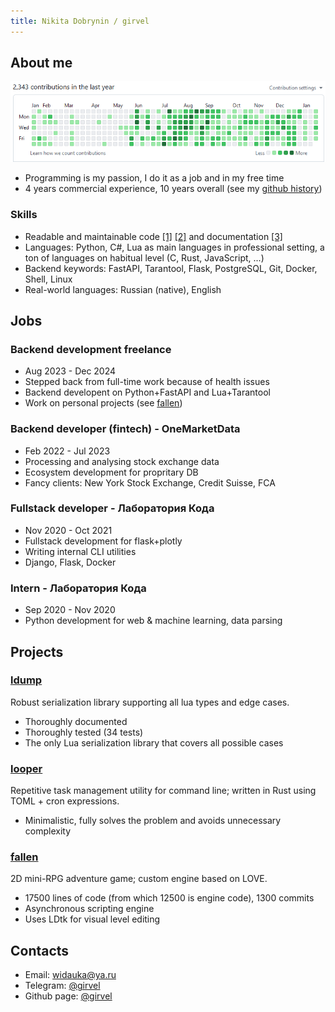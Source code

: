 ```yaml
---
title: Nikita Dobrynin / girvel
---
```


## About me

![](/assets/github_activity.png)

- Programming is my passion, I do it as a job and in my free time
- 4 years commercial experience, 10 years overall (see my [github history](https://github.com/girvel))

### Skills

- Readable and maintainable code [\[1\]](https://github.com/girvel/fallen/blob/6403fa1b2e065861b3e76af4e1edf1e8ad09c3f0/tech/sound.lua) [\[2\]](https://github.com/girvel/ldump/blob/f644aafafadd49ca258d605bfaa1c05379577d30/init.lua) and documentation [\[3\]](https://github.com/girvel/ldump/blob/f644aafafadd49ca258d605bfaa1c05379577d30/README.md)
- Languages: Python, C#, Lua as main languages in professional setting, a ton of languages on habitual level (C, Rust, JavaScript, ...)
- Backend keywords: FastAPI, Tarantool, Flask, PostgreSQL, Git, Docker, Shell, Linux
- Real-world languages: Russian (native), English


## Jobs

### Backend development freelance

- Aug 2023 - Dec 2024
- Stepped back from full-time work because of health issues
- Backend developent on Python+FastAPI and Lua+Tarantool
- Work on personal projects (see [fallen](https://github.com/girvel/fallen))

### Backend developer (fintech) - OneMarketData

- Feb 2022 - Jul 2023
- Processing and analysing stock exchange data
- Ecosystem development for propritary DB
- Fancy clients: New York Stock Exchange, Credit Suisse, FCA

### Fullstack developer - Лаборатория Кода

- Nov 2020 - Oct 2021
- Fullstack development for flask+plotly
- Writing internal CLI utilities
- Django, Flask, Docker

### Intern - Лаборатория Кода

- Sep 2020 - Nov 2020
- Python development for web & machine learning, data parsing


## Projects

### [ldump](https://github.com/girvel/ldump)

Robust serialization library supporting all lua types and edge cases.

- Thoroughly documented
- Thoroughly tested (34 tests)
- The only Lua serialization library that covers all possible cases

### [looper](https://github.com/girvel/looper)

Repetitive task management utility for command line; written in Rust using TOML + cron expressions.

- Minimalistic, fully solves the problem and avoids unnecessary complexity

### [fallen](https://github.com/girvel/fallen)

2D mini-RPG adventure game; custom engine based on LOVE.

- 17500 lines of code (from which 12500 is engine code), 1300 commits
- Asynchronous scripting engine
- Uses LDtk for visual level editing


## Contacts

- Email: [widauka@ya.ru](widauka@ya.ru)
- Telegram: [@girvel](https://t.me/girvel)
- Github page: [@girvel](https://github.com/girvel)
